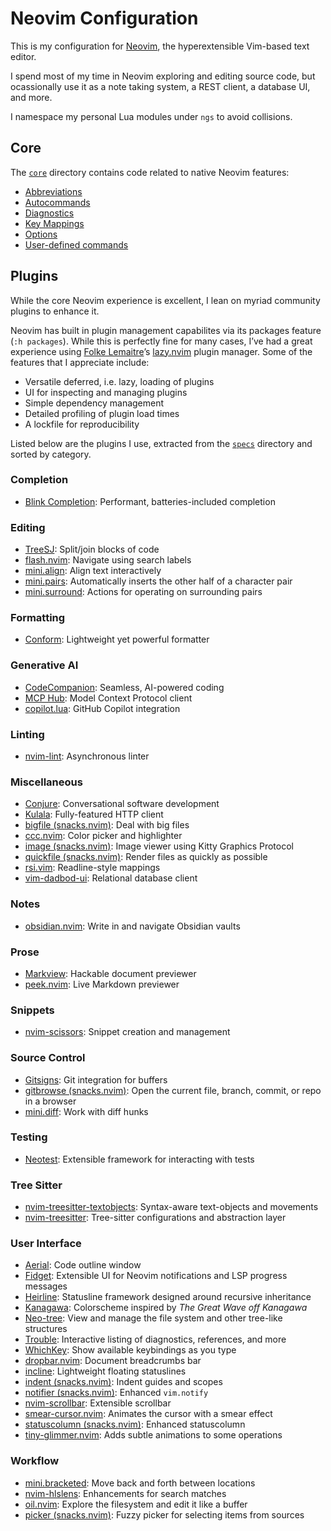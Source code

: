 # Neovim Configuration

This is my configuration for [Neovim], the hyperextensible Vim-based text editor.

I spend most of my time in Neovim exploring and editing source code, but
ocassionally use it as a note taking system, a REST client, a database UI, and
more.

I namespace my personal Lua modules under `ngs` to avoid collisions.

## Core

The [`core`](lua/ngs/core) directory contains code related to native Neovim features:

- [Abbreviations](lua/ngs/core/abbrevs.lua)
- [Autocommands](lua/ngs/core/autocmds.lua)
- [Diagnostics](lua/ngs/core/diag.lua)
- [Key Mappings](lua/ngs/core/keymaps.lua)
- [Options](lua/ngs/core/abbrevs.lua)
- [User-defined commands](lua/ngs/core/usercmds.lua)

## Plugins

While the core Neovim experience is excellent, I lean on myriad community
plugins to enhance it.

Neovim has built in plugin management capabilites via its packages feature
(`:h packages`). While this is perfectly fine for many cases, I’ve had a
great experience using [Folke Lemaitre]’s [lazy.nvim] plugin manager. Some
of the features that I appreciate include:

- Versatile deferred, i.e. lazy, loading of plugins
- UI for inspecting and managing plugins
- Simple dependency management
- Detailed profiling of plugin load times
- A lockfile for reproducibility

Listed below are the plugins I use, extracted from the [`specs`](lua/ngs/specs)
directory and sorted by category.

<!-- nvim-plugins:start -->

### Completion

- [Blink Completion](https://cmp.saghen.dev/): Performant, batteries-included completion

### Editing

- [TreeSJ](https://github.com/Wansmer/treesj): Split/join blocks of code
- [flash.nvim](https://github.com/folke/flash.nvim): Navigate using search labels
- [mini.align](https://github.com/echasnovski/mini.nvim/blob/main/readmes/mini-align.md): Align text interactively
- [mini.pairs](https://github.com/echasnovski/mini.nvim/blob/main/readmes/mini-pairs.md): Automatically inserts the other half of a character pair
- [mini.surround](https://github.com/echasnovski/mini.nvim/blob/main/readmes/mini-surround.md): Actions for operating on surrounding pairs

### Formatting

- [Conform](https://github.com/stevearc/conform.nvim): Lightweight yet powerful formatter

### Generative AI

- [CodeCompanion](https://codecompanion.olimorris.dev/): Seamless, AI-powered coding
- [MCP Hub](https://github.com/ravitemer/mcphub.nvim): Model Context Protocol client
- [copilot.lua](https://github.com/zbirenbaum/copilot.lua): GitHub Copilot integration

### Linting

- [nvim-lint](https://github.com/mfussenegger/nvim-lint): Asynchronous linter

### Miscellaneous

- [Conjure](https://github.com/Olical/conjure): Conversational software development
- [Kulala](https://github.com/mistweaverco/kulala.nvim): Fully-featured HTTP client
- [bigfile (snacks.nvim)](https://github.com/folke/snacks.nvim/blob/main/docs/bigfile.md): Deal with big files
- [ccc.nvim](https://github.com/uga-rosa/ccc.nvim): Color picker and highlighter
- [image (snacks.nvim)](https://github.com/folke/snacks.nvim/blob/main/docs/image.md): Image viewer using Kitty Graphics Protocol
- [quickfile (snacks.nvim)](https://github.com/folke/snacks.nvim/blob/main/docs/quickfile.md): Render files as quickly as possible
- [rsi.vim](https://github.com/tpope/vim-rsi): Readline-style mappings
- [vim-dadbod-ui](https://github.com/kristijanhusak/vim-dadbod-ui): Relational database client

### Notes

- [obsidian.nvim](https://github.com/obsidian-nvim/obsidian.nvim): Write in and navigate Obsidian vaults

### Prose

- [Markview](https://github.com/OXY2DEV/markview.nvim): Hackable document previewer
- [peek.nvim](https://github.com/toppair/peek.nvim/tree/master): Live Markdown previewer

### Snippets

- [nvim-scissors](https://github.com/chrisgrieser/nvim-scissor): Snippet creation and management

### Source Control

- [Gitsigns](https://github.com/lewis6991/gitsigns.nvim): Git integration for buffers
- [gitbrowse (snacks.nvim)](https://github.com/folke/snacks.nvim/blob/main/docs/gitbrowse.md): Open the current file, branch, commit, or repo in a browser
- [mini.diff](https://github.com/echasnovski/mini.nvim/blob/main/readmes/mini-diff.md): Work with diff hunks

### Testing

- [Neotest](https://github.com/nvim-neotest/neotest): Extensible framework for interacting with tests

### Tree Sitter

- [nvim-treesitter-textobjects](https://github.com/nvim-treesitter/nvim-treesitter-textobjects): Syntax-aware text-objects and movements
- [nvim-treesitter](https://github.com/nvim-treesitter/nvim-treesitter): Tree-sitter configurations and abstraction layer

### User Interface

- [Aerial](https://github.com/stevearc/aerial.nvim): Code outline window
- [Fidget](https://github.com/j-hui/fidget.nvim): Extensible UI for Neovim notifications and LSP progress messages
- [Heirline](https://github.com/rebelot/heirline.nvim): Statusline framework designed around recursive inheritance
- [Kanagawa](https://github.com/rebelot/kanagawa.nvim): Colorscheme inspired by _The Great Wave off Kanagawa_
- [Neo-tree](https://github.com/nvim-neo-tree/neo-tree.nvim): View and manage the file system and other tree-like structures
- [Trouble](https://github.com/folke/trouble.nvim): Interactive listing of diagnostics, references, and more
- [WhichKey](https://github.com/folke/which-key.nvim): Show available keybindings as you type
- [dropbar.nvim](https://github.com/Bekaboo/dropbar.nvim): Document breadcrumbs bar
- [incline](https://github.com/b0o/incline.nvim): Lightweight floating statuslines
- [indent (snacks.nvim)](https://github.com/folke/snacks.nvim/blob/main/docs/indent.md): Indent guides and scopes
- [notifier (snacks.nvim)](https://github.com/folke/snacks.nvim/blob/main/docs/notifier.md): Enhanced `vim.notify`
- [nvim-scrollbar](https://github.com/petertriho/nvim-scrollbar): Extensible scrollbar
- [smear-cursor.nvim](https://github.com/sphamba/smear-cursor.nvim): Animates the cursor with a smear effect
- [statuscolumn (snacks.nvim)](https://github.com/folke/snacks.nvim/blob/main/docs/statuscolumn.md): Enhanced statuscolumn
- [tiny-glimmer.nvim](https://github.com/rachartier/tiny-glimmer.nvim): Adds subtle animations to some operations

### Workflow

- [mini.bracketed](https://github.com/echasnovski/mini.nvim/blob/main/readmes/mini-bracketed.md): Move back and forth between locations
- [nvim-hlslens](https://github.com/kevinhwang91/nvim-hlslens): Enhancements for search matches
- [oil.nvim](https://github.com/stevearc/oil.nvim): Explore the filesystem and edit it like a buffer
- [picker (snacks.nvim)](https://github.com/folke/snacks.nvim/blob/main/docs/picker.md): Fuzzy picker for selecting items from sources

<!-- nvim-plugins:end -->

[folke lemaitre]: https://folke.io/
[lazy.nvim]: https://github.com/folke/lazy.nvim
[my terminal emulator]: https://ghostty.org/
[neovim]: https://neovim.io/